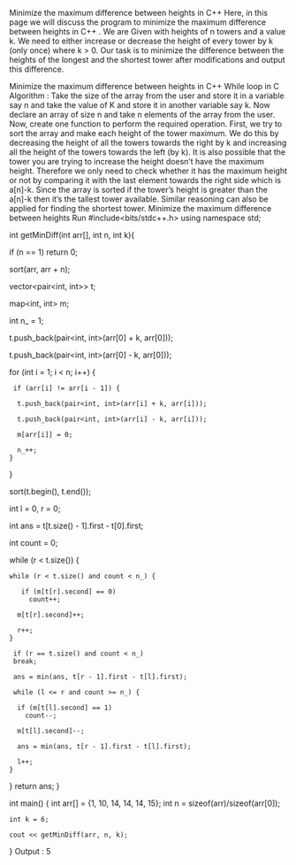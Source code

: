 Minimize the maximum difference between heights in C++
Here, in this page we will discuss the program to minimize the maximum difference between heights in C++ . We are Given with heights of n towers and a value k. We need to either increase or decrease the height of every tower by k (only once) where k > 0. Our task is to minimize the difference between the heights of the longest and the shortest tower after modifications and output this difference.

Minimize the maximum difference between heights in C++
While loop in C
Algorithm :
Take the size of the array from the user and store it in a variable say n and take the value of K and store it in another variable say k.
Now declare an array of size n and take n elements of the array from the user.
Now, create one function to perform the required operation.
First, we try to sort the array and make each height of the tower maximum.
We do this by decreasing the height of all the towers towards the right by k and increasing all the height of the towers towards the left (by k).
It is also possible that the tower you are trying to increase the height doesn’t have the maximum height.
Therefore we only need to check whether it has the maximum height or not by comparing it with the last element towards the right side which is a[n]-k.
Since the array is sorted if the tower’s height is greater than the a[n]-k then it’s the tallest tower available.
Similar reasoning can also be applied for finding the shortest tower.
Minimize the maximum difference between heights
Run
#include<bits/stdc++.h>
using namespace std;

int getMinDiff(int arr[], int n, int k){

  if (n == 1)
   return 0;

  sort(arr, arr + n);

  vector<pair<int, int>> t;

  map<int, int> m;

  int n_ = 1;

  t.push_back(pair<int, int>(arr[0] + k, arr[0]));

  t.push_back(pair<int, int>(arr[0] - k, arr[0]));

  for (int i = 1; i < n; i++) {

     if (arr[i] != arr[i - 1]) {

      t.push_back(pair<int, int>(arr[i] + k, arr[i]));

      t.push_back(pair<int, int>(arr[i] - k, arr[i]));

      m[arr[i]] = 0;

      n_++;
    }
  }

  sort(t.begin(), t.end());

  int l = 0, r = 0;

  int ans = t[t.size() - 1].first - t[0].first;

  int count = 0;

  while (r < t.size()) {

    while (r < t.size() and count < n_) {

       if (m[t[r].second] == 0)
         count++;

      m[t[r].second]++;

      r++;
    }

     if (r == t.size() and count < n_)
     break;

     ans = min(ans, t[r - 1].first - t[l].first);

     while (l <= r and count >= n_) {

      if (m[t[l].second] == 1)
        count--;

      m[t[l].second]--;

      ans = min(ans, t[r - 1].first - t[l].first);

      l++;
    }
  }
  return ans;
}

int main()
{
    int arr[] = {1, 10, 14, 14, 14, 15};
    int n = sizeof(arr)/sizeof(arr[0]);

    int k = 6;
  
    cout << getMinDiff(arr, n, k);

}
Output :
5
